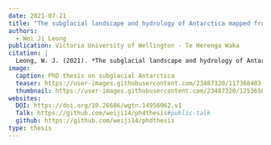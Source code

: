 ```yaml
---
date: 2021-07-21
title: "The subglacial landscape and hydrology of Antarctica mapped from space"
authors:
  - Wei Ji Leong
publication: Victoria University of Wellington - Te Herenga Waka
citation: |
  Leong, W. J. (2021). *The subglacial landscape and hydrology of Antarctica mapped from space* [PhD thesis, Victoria University of Wellington | Te Herenga Waka]. https://doi.org/10.26686/wgtn.14956062.v1
image:
  caption: PhD thesis on subglacial Antarctica
  teaser: https://user-images.githubusercontent.com/23487320/117368403-98f16e80-af17-11eb-82d7-f88d1532b653.png
  thumbnail: https://user-images.githubusercontent.com/23487320/125365824-12e71d80-e3c9-11eb-8124-2998103a2c68.png
websites:
  DOI: https://doi.org/10.26686/wgtn.14956062.v1
  Talk: https://github.com/weiji14/phdthesis#public-talk
  github: https://github.com/weiji14/phdthesis
type: thesis
---
```

